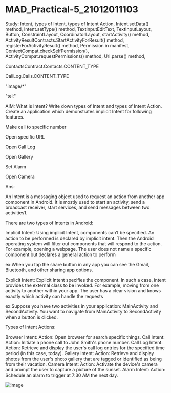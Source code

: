 # MAD_Practical-5_21012011103

Study: Intent, types of Intent, types of Intent Action, Intent.setData() method, Intent.setType() method, TextInputEditText, TextInputLayout, Button, ConstraintLayout, CoordinatorLayout, startActivity() method, ActivityResultContracts.StartActivityForResult() method, registerForActivityResult() method, Permission in manifest, ContextCompat.checkSelfPermission(), ActivityCompat.requestPermissions() method, Uri.parse() method,

ContactsContract.Contacts.CONTENT_TYPE

CallLog.Calls.CONTENT_TYPE

"image/*"

"tel:"

AIM: What is Intent? Write down types of Intent and types of Intent Action. Create an application which demonstrates implicit Intent for following features.

Make call to specific number

Open specific URL

Open Call Log

Open Gallery

Set Alarm

Open Camera

Ans:

An Intent is a messaging object used to request an action from another app component in Android. It is mostly used to start an activity, send a broadcast receiver, start services, and send messages between two activities1.

There are two types of Intents in Android:

Implicit Intent: Using implicit Intent, components can’t be specified. An action to be performed is declared by implicit intent. Then the Android operating system will filter out components that will respond to the action. For example, opening a webpage. The user does not name a specific component but declares a general action to perform

ex:When you tap the share button in any app you can see the Gmail, Bluetooth, and other sharing app options.

Explicit Intent: Explicit Intent specifies the component. In such a case, intent provides the external class to be invoked. For example, moving from one activity to another within your app. The user has a clear vision and knows exactly which activity can handle the requests

ex:Suppose you have two activities in your application: MainActivity and SecondActivity. You want to navigate from MainActivity to SecondActivity when a button is clicked.

Types of Intent Actions:

Browser Intent: Action: Open browser for search specific things.
Call Intent: Action: Initiate a phone call to John Smith's phone number.
Call Log Intent: Action: Retrieve and display the user's call log entries for the specified time period (in this case, today).
Gallery Intent: Action: Retrieve and display photos from the user's photo gallery that are tagged or identified as being from their vacation.
Camera Intent: Action: Activate the device's camera and prompt the user to capture a picture of the sunset.
Alarm Intent: Action: Schedule an alarm to trigger at 7:30 AM the next day.

![image](https://github.com/Rohan3429/MAD_Practical-5_21012011103/assets/98172369/5a73f4ae-5b95-4426-b6e4-42641e195bb3)

